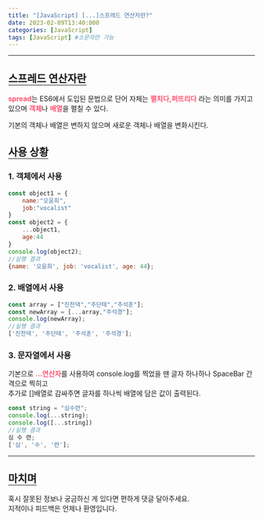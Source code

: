 ```yaml
---
title: "[JavaScript] [...]스프레드 연산자란?"
date: 2023-02-09T13:40:000
categories: [JavaScript]
tags: [JavaScript] #소문자만 가능
---
```


***
## <b style="border-bottom:2px solid gray">스프레드 연산자란</b>
<p><b style="color:#ff526f">spread</b>는 ES6에서 도입된 문법으로 단어 자체는 <b style="color:#ff526f">펼치다,퍼뜨리다</b> 라는 의미를 가지고 있으며 <b style="color:#ff526f">객체</b>나 <b style="color:#ff526f">배열</b>을 펼칠 수 있다.</p>
<span>기본의 객체나 배열은 변하지 않으며 새로운 객체나 배열을 변화시킨다.</span>

## <b style="border-bottom:2px solid gray">사용 상황</b>
### <b>1. 객체에서 사용</b>
>
```javascript
const object1 = {
    name:"오윤희",
    job:"vocalist"
}
const object2 = {
    ...object1,
    age:44
}
console.log(object2);
//실행 결과
{name: '오윤희', job: 'vocalist', age: 44};
```

### <b>2. 배열에서 사용</b>
>
```javascript
const array = ["진천댁","주단태","주석훈"];
const newArray = [...array,"주석경"];
console.log(newArray);
//실행 결과
['진천댁', '주단태', '주석훈', '주석경'];
```

### <b>3. 문자열에서 사용</b>
<span>기본으로 <b style="color:#ff526f">...연산자</b>를 사용하여 console.log를 찍었을 땐 글자 하나하나 SpaceBar 간격으로 찍히고</span><br/>
<span>추가로 []배열로 감싸주면 글자를 하나씩 배열에 담은 값이 출력된다.</span>

>
```javascript
const string = "심수련";
console.log(...string);
console.log([...string])
//실행 결과
심 수 련;
['심', '수', '련'];
```

---

## <b style="border-bottom:2px solid gray"><b>마치며</b></b>
<P>혹시 잘못된 정보나 궁금하신 게 있다면 편하게 댓글 달아주세요.<br/>
지적이나 피드백은 언제나 환영입니다.</p>


